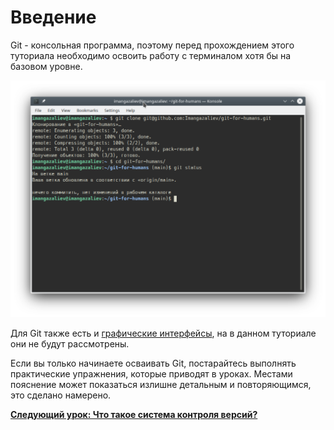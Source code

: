 # Введение

Git - консольная программа, поэтому перед прохождением этого туториала необходимо освоить работу с терминалом хотя бы на базовом уровне.

![](images/git-terminal.png)

Для Git также есть и [графические интерфейсы](https://git-scm.com/downloads/guis), на в данном туториале они не будут рассмотрены.

Если вы только начинаете осваивать Git, постарайтесь выполнять практические упражнения, которые приводят в уроках. Местами пояснение может показаться излишне детальным и повторяющимся, это сделано намерено.

**[Следующий урок: Что такое система контроля версий?](what-is-vcs.md)**
